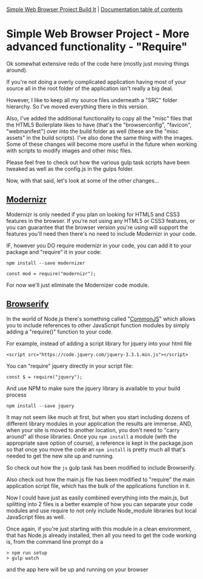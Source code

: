 [Simple Web Browser Project Build It](https://mwbarlow.com/simple/buildit) | [Documentation table of contents](TOC.md)

# Simple Web Browser Project - More advanced functionality - "Require"

Ok somewhat extensive redo of the code here (mostly just moving things around).

If you're not doing a overly complicated application having most of your source all in the root folder of the application isn't really a big deal.

However, I like to keep all my source files underneath a "SRC" folder hierarchy. So I've moved everything there in this version.

Also, I've added the additional functionality to copy all the "misc" files that the HTML5 Boilerplate likes to have (that's the "browserconfig", "favicon", "webmanifest") over into the build folder as well (these are the "misc assets" in the build scripts). I've also done the same thing with the images. Some of these changes will become more useful in the future when working with scripts to modify images and other misc files.

Please feel free to check out how the various gulp task scripts have been tweaked as well as the config.js in the gulps folder.

Now, with that said, let's look at some of the other changes...

## [Modernizr](https://modernizr.com/)

Modernizr is only needed if you plan on looking for HTML5 and CSS3 features in the browser. If you're not using any HTML5 or CSS3 features, or you can guarantee that the browser version you're using will support the features you'll need then there's no need to include Modernizr in your code.

IF, however you DO require modernizr in your code, you can add it to your package and "require" it in your code:

```
npm install --save modernizer
```

```
const mod = require("modernizr");
```

For now we'll just eliminate the Modernizer code module.

## [Browserify](https://scotch.io/tutorials/getting-started-with-browserify)

In the world of Node.js there's something called "[CommonJS](http://www.commonjs.org/)" which allows you to include references to other JavaScript function modules by simply adding a "require()" function to your code.

For example, instead of adding a script library for jquery into your html file

```
<script src="https://code.jquery.com/jquery-3.3.1.min.js"></script>
```

You can "require" jquery directly in your script file:

```
const $ = require("jquery");
```

And use NPM to make sure the jquery library is available to your build process

```
npm install --save jquery
```

It may not seem like much at first, but when you start including dozens of different library modules in your application the results are immense. AND, when your site is moved to another location, you don't need to "carry around" all those libraries. Once you `npm install` a module (with the appropriate save option of course), a reference is kept in the package.json so that once you move the code an `npm install` is pretty much all that's needed to get the new site up and running.

So check out how the `js` gulp task has been modified to include Browserify.

Also check out how the main.js file has been modified to "require" the main application script file, which has the bulk of the applications function in it.

Now I could have just as easily combined everything into the main.js, but splitting into 2 files is a better example of how you can separate your code modules and use require to not only include Node_module libraries but local JavaScript files as well.

Once again, if you're just starting with this module in a clean environment, that has Node.js already installed, then all you need to get the code working is, from the command line prompt do a

```
> npm run setup
> gulp watch
```

and the app here will be up and running on your browser
